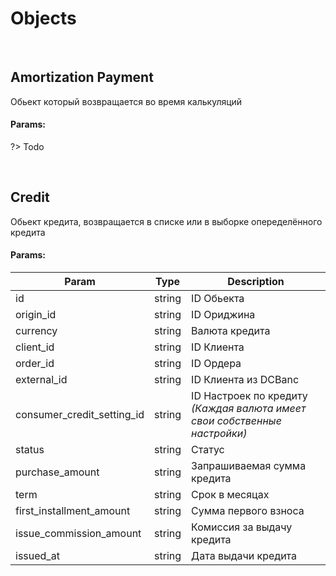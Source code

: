 # Objects


<br>


## Amortization Payment

Обьект который возвращается во время калькуляций

#### Params:

?> Todo


<br>


## Credit

Обьект кредита, возвращается в списке или в выборке опеределённого кредита

#### Params:

| Param | Type | Description |
| ----- | ---- | ----------- |
| id | string | ID Обьекта |
| origin_id | string | ID Ориджина |
| currency | string | Валюта кредита |
| client_id | string | ID Клиента |
| order_id | string | ID Ордера |
| external_id | string | ID Клиента из DCBanc |
| consumer_credit_setting_id | string | ID Настроек по кредиту *(Каждая валюта имеет свои собственные настройки)* |
| status | string | Статус |
| purchase_amount | string | Запрашиваемая сумма кредита |
| term | string | Срок в месяцах |
| first_installment_amount | string | Сумма первого взноса |
| issue_commission_amount | string | Комиссия за выдачу кредита |
| issued_at | string | Дата выдачи кредита |
